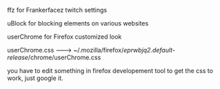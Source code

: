 ffz for Frankerfacez twitch settings 

uBlock for blocking elements on various websites

userChrome for Firefox customized look

userChrome.css ---> ~/.mozilla/firefox/*eprwbjq2.default-release*/chrome/userChrome.css

you have to edit something in firefox developement tool to get the css to work, just google it.
